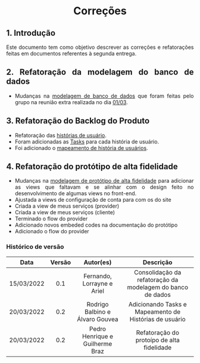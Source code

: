 # <center> Correções

<div align="justify">

## 1. Introdução

Este documento tem como objetivo descrever as correções e refatorações feitas em documentos referentes à segunda entrega.

## 2. Refatoração da modelagem do banco de dados

- Mudanças na [modelagem de banco de dados](./pages/modelagem/modelagemBanco.md) que foram feitas pelo grupo na reunião extra realizada no dia [01/03](./pages/sprints/sprint6/sprint_planning.md?id=observações).

## 3. Refatoração do Backlog do Produto

- Refatoração das [histórias de usuário](./pages/modelagem/backlogPriorizado.md#_5-histórias-de-usuário).
- Foram adicionadas as [Tasks](./pages/modelagem/backlogPriorizado.md#_6-tarefas) para cada história de usuário.
- Foi adicionado o [mapeamento de história de usuários](./pages/modelagem/backlogPriorizado.md#_8-mapeamento-das-histórias-de-usuário).

## 4. Refatoração do protótipo de alta fidelidade

- Mudanças na [modelagem de protótipo de alta fidelidade](./pages/modelagem/prototipoAlta.md) para adicionar as views que faltavam e se alinhar com o design feito no desenvolvimento de algumas views no front-end.
- Ajustada a views de configuração de conta para com os do site
- Criada a view de meus serviços (provider)
- Criada a view de meus serviços (cliente)
- Terminado o flow do provider
- Adicionado novos embeded codes na documentação do protótipo
- Adicionado o flow do provider

</div>

### Histórico de versão

|    Data    | Versão |            Autor(es)            |                         Descrição                          |
| :--------: | :----: | :-----------------------------: | :--------------------------------------------------------: |
| 15/03/2022 |  0.1   |   Fernando, Lorrayne e Ariel    | Consolidação da refatoração da modelagem do banco de dados |
| 20/03/2022 |  0.2   | Rodrigo Balbino e Álvaro Gouvea |   Adicionando Tasks e Mapeamento de Histórias de usuário   |
| 20/03/2022 |  0.2   | Pedro Henrique e Guilherme Braz |  Refatoração do protoípo de alta fidelidade |   |
